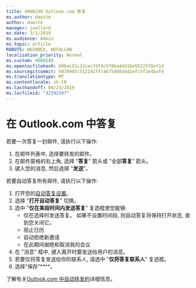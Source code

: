 ```yaml
---
title: 9000240 Outlook.com 答复
ms.author: daeite
author: daeite
manager: joallard
ms.date: 3/1/2019
ms.audience: Admin
ms.topic: article
ROBOTS: NOINDEX, NOFOLLOW
localization_priority: Normal
ms.custom: 9000240
ms.openlocfilehash: b9bac51c32cecf6f4c5f86a4dd1be55225f8ef1d
ms.sourcegitcommit: 9d78905c512192ffc4675468abd2efc5f2e4baf4
ms.translationtype: MT
ms.contentlocale: zh-CN
ms.lasthandoff: 04/23/2019
ms.locfileid: "32392347"
---
```

# <a name="replying-in-outlookcom"></a>在 Outlook.com 中答复

若要一次答复一封邮件, 请执行以下操作:

1. 在邮件列表中, 选择要转发的邮件。
2. 在邮件窗格的右上角, 选择 "**答复**" 箭头或 "全部**答复**" 箭头。
3. 键入您的消息, 然后选择 "**发送**"。

若要自动答复所有邮件, 请执行以下操作:

1. 打开您的[自动答复设置](https://outlook.live.com/mail/options/mail/automaticReplies/automaticRepliesOption)。
2. 选择 "**打开自动答复**" 切换。
3. 选中 "**仅在某段时间内发送答复**" 复选框使您能够:
    - 仅在选择时发送答复。 如果不设置时间段, 则自动答复将保持打开状态, 直到您关闭它。
    - 阻止日历
    - 自动拒绝新邀请
    - 在此期间谢绝和取消我的会议
4. 在 "消息" 框中, 键入离开时要发送给用户的消息。
5. 若要仅将答复发送给你的联系人, 请选中 "**仅将答复联系人**" 复选框。
6. 选择“保存”****。

了解有关[Outlook.com 中自动转发的](https://support.office.com/article/14614626-9855-48dc-a986-dec81d07b1a0)详细信息。